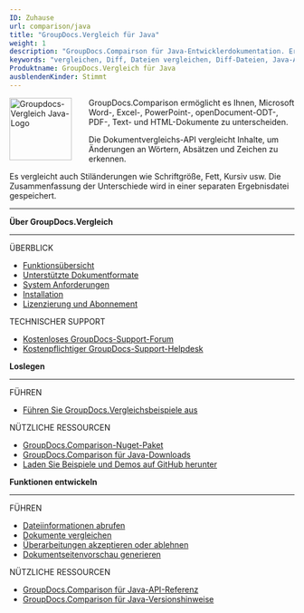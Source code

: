 ```yaml
---
ID: Zuhause
url: comparison/java
title: "GroupDocs.Vergleich für Java"
weight: 1
description: "GroupDocs.Compairson für Java-Entwicklerdokumentation. Erfahren Sie, wie Sie docx-, pptx- und pdf-Dateien mit Java unterscheiden."
keywords: "vergleichen, Diff, Dateien vergleichen, Diff-Dateien, Java-API, API, xlsx, Microsoft Word, docx, pptx, pdf, java"
Produktname: GroupDocs.Vergleich für Java
ausblendenKinder: Stimmt
---
```

<img src="/comparison/java/images/home.png" alt="Groupdocs-Vergleich Java-Logo" align="left" style="width:110px; margin: 0 30px 0 0"/>

GroupDocs.Comparison ermöglicht es Ihnen, Microsoft Word-, Excel-, PowerPoint-, openDocument-ODT-, PDF-, Text- und HTML-Dokumente zu unterscheiden.

Die Dokumentvergleichs-API vergleicht Inhalte, um Änderungen an Wörtern, Absätzen und Zeichen zu erkennen.

Es vergleicht auch Stiländerungen wie Schriftgröße, Fett, Kursiv usw. Die Zusammenfassung der Unterschiede wird in einer separaten Ergebnisdatei gespeichert.

------

<div class="row">
<div class="col-md-4">
<p><b>Über GroupDocs.Vergleich</b></p>
<hr><p>ÜBERBLICK</p></hr>
<ul>
<li><a href='{{< ref "comparison/java/getting-started/features-overview" >}}'>Funktionsübersicht</a></li>
<li><a href='{{< ref "comparison/java/getting-started/supported-document-formats" >}}'>Unterstützte Dokumentformate</a></li>
<li><a href='{{< ref "comparison/java/getting-started/system-requirements" >}}'>System Anforderungen</a></li>
<li><a href='{{< ref "comparison/java/getting-started/installation" >}}'>Installation</a></li>
<li><a href='{{< ref "comparison/java/getting-started/evaluation-limitations-and-licensing-of-groupdocs.comparison.md" >}}'>Lizenzierung und Abonnement</a></li>
</ul>
<p>TECHNISCHER SUPPORT</p>
<ul>
<li><a href="https://forum.groupdocs.com/">Kostenloses GroupDocs-Support-Forum</a></li>
<li><a href="https://helpdesk.groupdocs.com/">Kostenpflichtiger GroupDocs-Support-Helpdesk</a></li>
</ul>
</div>
<div class="col-md-4">
<p><b>Loslegen</b></p>
<hr><p>FÜHREN</p></hr>
	<ul>
<li><a href='{{< ref "comparison/java/getting-started/how-to-run-examples" >}}'>Führen Sie GroupDocs.Vergleichsbeispiele aus</a></li>
	</ul>
<p>NÜTZLICHE RESSOURCEN</p>
	<ul>
<li><a href="https://www.nuget.org/packages/groupdocs.comparison">GroupDocs.Comparison-Nuget-Paket</a></li>
</li><li><a href="https://downloads.groupdocs.com/comparison/java">GroupDocs.Comparison für Java-Downloads</a></li>
<li><a href="https://github.com/groupdocs-comparison/GroupDocs.Comparison-for-Java">Laden Sie Beispiele und Demos auf GitHub herunter</a></li>
	</ul>
</div>
<div class="col-md-4">
<p><b>Funktionen entwickeln</b></p>
<hr><p>FÜHREN</p></hr>
	<ul>
<li><a href='{{< ref "comparison/java/developer-guide/basic-usage/get-file-info" >}}'>Dateiinformationen abrufen</a></li>
<li><a href='{{< ref "comparison/java/developer-guide/basic-usage/compare-documents" >}}'>Dokumente vergleichen</a></li>
<li><a href='{{< ref "comparison/java/developer-guide/advanced-usage/accept-or-reject-revisions" >}}'>Überarbeitungen akzeptieren oder ablehnen</a></li>
<li><a href='{{< ref "comparison/java/developer-guide/advanced-usage/generate-document-pages-preview" >}}'>Dokumentseitenvorschau generieren</a></li>
	</ul>
<p>NÜTZLICHE RESSOURCEN</p>
	<ul>
<li><a href="https://apireference.groupdocs.com/comparison/java">GroupDocs.Comparison für Java-API-Referenz</a></li>
<li><a href='{{< ref "comparison/java/release-notes" >}}'>GroupDocs.Comparison für Java-Versionshinweise</a></li>
	</ul>
</div>
</div>

